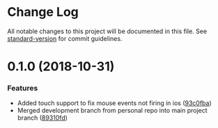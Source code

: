 # Change Log

All notable changes to this project will be documented in this file. See [standard-version](https://github.com/conventional-changelog/standard-version) for commit guidelines.

<a name="0.1.0"></a>
# 0.1.0 (2018-10-31)


### Features

* Added touch support to fix mouse events not firing in ios ([93c0fba](https://github.com/bloombergbna/fishtank-vue-treeselect/commit/93c0fba))
* Merged development branch from personal repo into main project branch ([89310fd](https://github.com/bloombergbna/fishtank-vue-treeselect/commit/89310fd))
